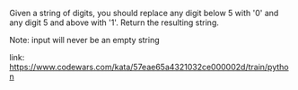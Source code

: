 Given a string of digits, you should replace any digit below 5 with '0' and any digit 5 and above with '1'. Return the resulting string.

Note: input will never be an empty string


link: https://www.codewars.com/kata/57eae65a4321032ce000002d/train/python